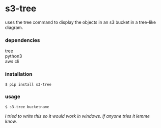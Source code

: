 # s3-tree  
  
uses the tree command to display the objects in an s3 bucket in a tree-like diagram.  
  
### dependencies  
  
tree  
python3  
aws cli  
  
### installation  
  
`$ pip install s3-tree`  
  
### usage  
  
`$ s3-tree bucketname`  
  
*i tried to write this so it would work in windows. if anyone tries it lemme know.*

